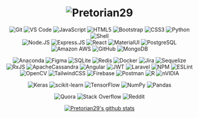 <h1 align="center">
  <img src="https://raw.githubusercontent.coupdates
  m/pretorian29/pretorian29/main/assets/Pretorian.svg" alt="Pretorian29" />
</h1>

<div align = "center">

![Git](https://img.shields.io/badge/-Git-black?style=plastic&logo=git)
![VS Code](https://img.shields.io/badge/-VS%20Code-007ACC?style=plastic&logo=visual-studio-code)
![JavaScript](https://img.shields.io/badge/-JavaScript-black?style=plastic&logo=javascript)
![HTML5](https://img.shields.io/badge/-HTML5-E34F26?style=plastic&logo=html5&logoColor=white)
![Bootstrap](https://img.shields.io/badge/-Bootstrap-563D7C?style=plastic&logo=bootstrap)
![CSS3](https://img.shields.io/badge/-CSS3-1572B6?style=plastic&logo=css3)
![Python](https://img.shields.io/badge/-Python-8fcfd1?style=plastic&logo=Python)  
![Shell](https://img.shields.io/badge/-Shell-blasck?style=plastic&logo=Shell)  
![Node.JS](https://img.shields.io/badge/-Node.JS-black?style=plastic&logo=Node.js) 
![Express.JS](https://img.shields.io/badge/-Express.JS-c7b198?style=plastic&logo=Express.JS)
![React](https://img.shields.io/badge/-React-3b2e5a?style=plastic&logo=react)
![MaterialUI](https://img.shields.io/badge/-MatrialUI-0081CB?style=plastic&logo=material-UI)
![PostgreSQL](https://img.shields.io/badge/-PostgreSQL-336791?style=plastic&logo=postgresql)
![Amazon AWS](https://img.shields.io/badge/Amazon%20AWS-232F3E?style=plastic&logo=amazon-aws)
![GitHub](https://img.shields.io/badge/-GitHub-181717?style=plastic&logo=github)
![MongoDB](https://img.shields.io/badge/-MongoDB-black?style=plastic&logo=mongodb)

![Anaconda](https://img.shields.io/badge/Anaconda-%2344A833.svg?style=for-the-badge&logo=anaconda&logoColor=white)
![Figma](https://img.shields.io/badge/figma-%23F24E1E.svg?style=for-the-badge&logo=figma&logoColor=white)
![SQLite](https://img.shields.io/badge/sqlite-%2307405e.svg?style=for-the-badge&logo=sqlite&logoColor=white)
![Redis](https://img.shields.io/badge/redis-%23DD0031.svg?style=for-the-badge&logo=redis&logoColor=white)
![Docker](https://img.shields.io/badge/docker-%230db7ed.svg?style=for-the-badge&logo=docker&logoColor=white)
![Jira](https://img.shields.io/badge/jira-%230A0FFF.svg?style=for-the-badge&logo=jira&logoColor=white)
![Sequelize](https://img.shields.io/badge/Sequelize-52B0E7?style=for-the-badge&logo=Sequelize&logoColor=white)
![RxJS](https://img.shields.io/badge/rxjs-%23B7178C.svg?style=for-the-badge&logo=reactivex&logoColor=white)
![ApacheCassandra](https://img.shields.io/badge/cassandra-%231287B1.svg?style=for-the-badge&logo=apache-cassandra&logoColor=white)
![Angular](https://img.shields.io/badge/angular-%23DD0031.svg?style=for-the-badge&logo=angular&logoColor=white)
![JWT](https://img.shields.io/badge/JWT-black?style=for-the-badge&logo=JSON%20web%20tokens)
![Laravel](https://img.shields.io/badge/laravel-%23FF2D20.svg?style=for-the-badge&logo=laravel&logoColor=white)
![NPM](https://img.shields.io/badge/NPM-%23000000.svg?style=for-the-badge&logo=npm&logoColor=white)
![ESLint](https://img.shields.io/badge/ESLint-4B3263?style=for-the-badge&logo=eslint&logoColor=white)
![OpenCV](https://img.shields.io/badge/opencv-%23white.svg?style=for-the-badge&logo=opencv&logoColor=white)
![TailwindCSS](https://img.shields.io/badge/tailwindcss-%2338B2AC.svg?style=for-the-badge&logo=tailwind-css&logoColor=white)
![Firebase](https://img.shields.io/badge/firebase-%23039BE5.svg?style=for-the-badge&logo=firebase)
![Postman](https://img.shields.io/badge/Postman-FF6C37?style=for-the-badge&logo=postman&logoColor=white)
![R](https://img.shields.io/badge/r-%23276DC3.svg?style=for-the-badge&logo=r&logoColor=white)
![nVIDIA](https://img.shields.io/badge/nVIDIA-%2376B900.svg?style=for-the-badge&logo=nVIDIA&logoColor=white)

![Keras](https://img.shields.io/badge/Keras-%23D00000.svg?style=for-the-badge&logo=Keras&logoColor=white)
![scikit-learn](https://img.shields.io/badge/scikit--learn-%23F7931E.svg?style=for-the-badge&logo=scikit-learn&logoColor=white)
![TensorFlow](https://img.shields.io/badge/TensorFlow-%23FF6F00.svg?style=for-the-badge&logo=TensorFlow&logoColor=white)
![NumPy](https://img.shields.io/badge/numpy-%23013243.svg?style=for-the-badge&logo=numpy&logoColor=white)
![Pandas](https://img.shields.io/badge/pandas-%23150458.svg?style=for-the-badge&logo=pandas&logoColor=white)

![Quora](https://img.shields.io/badge/Quora-%23B92B27.svg?style=for-the-badge&logo=Quora&logoColor=white)
![Stack Overflow](https://img.shields.io/badge/-Stackoverflow-FE7A16?style=for-the-badge&logo=stack-overflow&logoColor=white)
![Reddit](https://img.shields.io/badge/Reddit-%23FF4500.svg?style=for-the-badge&logo=Reddit&logoColor=white)
</div>

<div align = "center">

[![Pretorian29's github stats](https://github-readme-stats.vercel.app/api?username=Pretorian29&theme=dark&show_icons=true)](https://github.com/Pretorian29)
</div>

